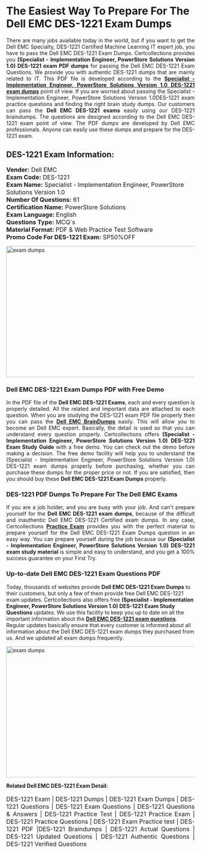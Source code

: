<h1>The Easiest Way To Prepare For The Dell EMC DES-1221 Exam Dumps</h1> <p style="text-align:justify">There are many jobs available today in the world, but if you want to get the Dell EMC Specialty, DES-1221 Certified Machine Learning IT expert job, you have to pass the Dell EMC DES-1221 Exam Dumps. Certcollections provides you <strong>(Specialist - Implementation Engineer, PowerStore Solutions Version 1.0) DES-1221 exam PDF dumps</strong> for passing the Dell EMC DES-1221 Exam Questions. We provide you with authentic DES-1221 dumps that are mainly related to IT. This PDF file is developed according to the <a href="https://www.certsofficial.com/dell-emc/des-1221-questions"><strong>Specialist - Implementation Engineer, PowerStore Solutions Version 1.0 DES-1221 exam dumps</strong></a> point of view. If you are worried about passing the Specialist - Implementation Engineer, PowerStore Solutions Version 1.0DES-1221 exam practice questions and finding the right brain study dumps. Our customers can pass the <strong>Dell EMC DES-1221 exams </strong>easily using our DES-1221 braindumps. The questions are designed according to the Dell EMC DES-1221 exam point of view. The PDF dumps are developed by Dell EMC professionals. Anyone can easily use these dumps and prepare for the DES-1221 exam.</p> <h2><strong>DES-1221 Exam Information:</strong></h2> <p><span style="font-size:16px"><strong>Vender:</strong> Dell EMC<br /> <strong>Exam Code:</strong> DES-1221<br /> <strong>Exam Name:</strong> Specialist - Implementation Engineer, PowerStore Solutions Version 1.0<br /> <strong>Number Of Questions:</strong> 61<br /> <strong>Certification Name:</strong> PowerStore Solutions<br /> <strong>Exam Language: </strong>English<br /> <strong>Questions Type:</strong> MCQ`s<br /> <strong>Material Format: </strong>PDF & Web Practice Test Software<br /> <strong>Promo Code For DES-1221 Exam:</strong> SP50%OFF</span></p> <p><a href="https://www.certsofficial.com/dell-emc/des-1221-questions" rel="no-follow"><img alt="exam dumps" src="https://www.certcollections.com/uploads/content/certsofficial.jpg" style="height:350px; width:750px" /></a></p> <h3><strong>Dell EMC DES-1221 Exam Dumps PDF with Free Demo</strong></h3> <p style="text-align:justify">In the PDF file of the <strong>Dell EMC DES-1221 Exams</strong>, each and every question is properly detailed. All the related and important data are attached to each question. When you are studying the DES-1221 exam PDF file properly then you can pass the <a href="https://www.certsofficial.com/dell-emc-dumps"><strong>Dell EMC BrainDumps</strong></a> easily. This will allow you to become an Dell EMC expert. Basically, the detail is used so that you can understand every question properly. Certcollections offers <strong>(Specialist - Implementation Engineer, PowerStore Solutions Version 1.0) DES-1221 Exam Study Guide</strong> with a free demo. You can check out the demo before making a decision. The free demo facility will help you to understand the (Specialist - Implementation Engineer, PowerStore Solutions Version 1.0) DES-1221 exam dumps properly before purchasing, whether you can purchase these dumps for the proper price or not. If you are satisfied, then you should buy these <strong>Dell EMC DES-1221 Exam Dumps</strong> properly.</p> <h3><strong>DES-1221 PDF Dumps To Prepare For The Dell EMC Exams</strong></h3> <p style="text-align:justify">If you are a job holder, and you are busy with your job. And can't prepare yourself for the <strong>Dell EMC DES-1221 exam dumps</strong>, because of the difficult and inauthentic Dell EMC DES-1221 Certified exam dumps. In any case, Certcollections <strong><a href="https://www.certsofficial.com/">Practice Exam</a></strong> provides you with the perfect material to prepare yourself for the Dell EMC DES-1221 Exam Dumps question in an easy way. You can prepare yourself during the job because our <strong>(Specialist - Implementation Engineer, PowerStore Solutions Version 1.0) DES-1221 exam study material</strong> is simple and easy to understand, and you get a 100% success guarantee on your First Try.</p> <h3><strong>Up-to-date Dell EMC DES-1221 Exam Questions PDF</strong></h3> <p>Today, thousands of websites provide <strong>Dell EMC DES-1221 Exam Dumps</strong> to their customers, but only a few of them provide free Dell EMC DES-1221 exam updates. Certcollections also offers free <strong>(Specialist - Implementation Engineer, PowerStore Solutions Version 1.0) DES-1221 Exam Study Questions</strong> updates. We use this facility to keep you up to date on all the important information about the <a href="https://www.certsofficial.com/dell-emc/des-1221-questions"><strong>Dell EMC DES-1221 exam questions</strong></a>. Regular updates basically ensure that every customer is informed about all information about the Dell EMC DES-1221 exam dumps they purchased from us. And we updated all exam dumps frequently.</p> <p><a href="https://www.certsofficial.com/dell-emc/des-1221-questions"><img alt="exam dumps " src="https://www.certcollections.com/uploads/content/certsofficial2.jpg" style="height:350px; width:750px" /></a></p> <p style="text-align:justify"><span style="font-size:14px"><strong>Related Dell EMC DES-1221 Exam Detail:</strong></span><br /> <br /> <span style="font-size:16px">DES-1221 Exam | DES-1221 Dumps | DES-1221 Exam Dumps | DES-1221 Questions | DES-1221 Exam Questions | DES-1221 Questions & Answers | DES-1221 Practice Test | DES-1221 Practice Exam | DES-1221 Practice Questions | DES-1221 Exam Practice test | DES-1221 PDF |DES-1221 Braindumps | DES-1221 Actual Questions | DES-1221 Updated Questions | DES-1221 Authentic Questions | DES-1221 Verified Questions</span></p>
